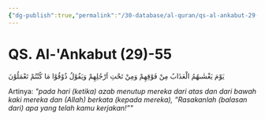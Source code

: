 ```yaml
---
{"dg-publish":true,"permalink":"/30-database/al-quran/qs-al-ankabut-29-55/"}
---
```



# QS. Al-'Ankabut (29)-55
يَوْمَ يَغْشٰىهُمُ الْعَذَابُ مِنْ فَوْقِهِمْ وَمِنْ تَحْتِ اَرْجُلِهِمْ وَيَقُوْلُ ذُوْقُوْا مَا كُنْتُمْ تَعْمَلُوْنَ

Artinya: *"pada hari (ketika) azab menutup mereka dari atas dan dari bawah kaki mereka dan (Allah) berkata (kepada mereka), ”Rasakanlah (balasan dari) apa yang telah kamu kerjakan!”"*
